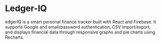 # Ledger-IQ
edgerIQ is a smart personal finance tracker built with React and Firebase. It supports Google and email/password authentication, CSV import/export, and displays financial data through responsive graphs and pie charts using Recharts.
